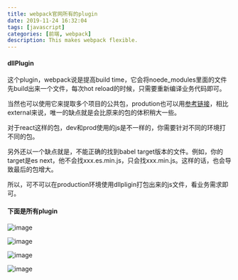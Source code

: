 ```yaml
---
title: webpack官网所有的plugin
date: 2019-11-24 16:32:04
tags: [javascript]
categories: [前端, webpack]
description: This makes webpack flexible.
---
```

#### dllPlugin
这个plugin，webpack说是提高build time，它会将noede_modules里面的文件先build出来一个文件，每次hot reload的时候，只需要重新编译业务代码即可。

当然也可以使用它来提取多个项目的公共包，prodution也可以用[参考链接](https://github.com/webpack/webpack/issues/4561)，相比external来说，唯一的缺点就是会比原来的包的体积稍大一些。

对于react这样的包，dev和prod使用的js是不一样的，你需要针对不同的环境打不同的包。

另外还以一个缺点就是，不能正确的找到babel target版本的文件。例如，你的target是es next，他不会找xxx.es.min.js，只会找xxx.min.js。这样的话，也会导致最后的包增大。

所以，可不可以在production环境使用dllpligin打包出来的js文件，看业务需求即可。

#### 下面是所有plugin
![image](https://res.cloudinary.com/dwudaridr/image/upload/v1574586276/blog/webpack-plugins-1.png)

![image](https://res.cloudinary.com/dwudaridr/image/upload/v1574586276/blog/webpack-plugins-2.png)

![image](https://res.cloudinary.com/dwudaridr/image/upload/v1574586276/blog/webpack-plugins-3.png)

![image](https://res.cloudinary.com/dwudaridr/image/upload/v1574586276/blog/webpack-plugins-4.png)

